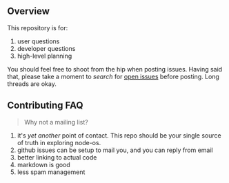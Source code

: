 ## Overview

This repository is for:

1. user questions
2. developer questions
3. high-level planning

You should feel free to shoot from the hip when posting issues.
Having said that, please take a moment to *search* for
[open issues](https://github.com/NodeOS/NodeOS/issues "open issues on NodeOs")
before posting. Long threads are okay.

## Contributing FAQ

> Why not a mailing list?

1. it's *yet another* point of contact. This repo should be your single source
   of truth in exploring node-os.
2. github issues can be setup to mail you, and you can reply from email
3. better linking to actual code
4. markdown is good
5. less spam management
